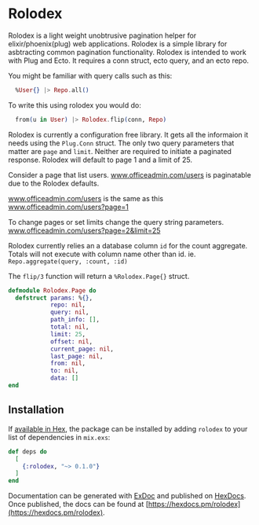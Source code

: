 # Rolodex

Rolodex is a light weight unobtrusive pagination helper for elixir/phoenix(plug) web applications.
Rolodex is a simple library for asbtracting common pagination functionality.
Rolodex is intended to work with Plug and Ecto. It requires a conn struct, ecto query, and an ecto repo.

You might be familiar with query calls such as this:
```elixir
  %User{} |> Repo.all()
```

To write this using rolodex you would do:
```elixir
  from(u in User) |> Rolodex.flip(conn, Repo)
```

Rolodex is currently a configuration free library. It gets all the informaion it needs using the `Plug.Conn` struct.
The only two query parameters that matter are `page` and `limit`. Neither are required to initiate a paginated response. Rolodex will default to page 1 and a limit of 25.

Consider a page that list users.
www.officeadmin.com/users is paginatable due to the Rolodex defaults.

www.officeadmin.com/users is the same as this www.officeadmin.com/users?page=1

To change pages or set limits change the query string parameters.
www.officeadmin.com/users?page=2&limit=25

Rolodex currently relies an a database column `id` for the count aggregate. Totals will not execute with column name other than id.
ie. `Repo.aggregate(query, :count, :id)`

The `flip/3` function will return a `%Rolodex.Page{}` struct.

```elixir
defmodule Rolodex.Page do
  defstruct params: %{},
            repo: nil,
            query: nil,
            path_info: [],
            total: nil,
            limit: 25,
            offset: nil,
            current_page: nil,
            last_page: nil,
            from: nil,
            to: nil,
            data: []
end
```

## Installation

If [available in Hex](https://hex.pm/docs/publish), the package can be installed
by adding `rolodex` to your list of dependencies in `mix.exs`:

```elixir
def deps do
  [
    {:rolodex, "~> 0.1.0"}
  ]
end
```

Documentation can be generated with [ExDoc](https://github.com/elixir-lang/ex_doc)
and published on [HexDocs](https://hexdocs.pm). Once published, the docs can
be found at [https://hexdocs.pm/rolodex](https://hexdocs.pm/rolodex).

